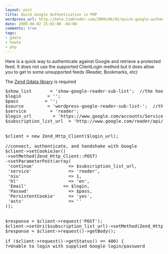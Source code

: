 ```yaml
--- 
layout: post
title: Quick Google Authentication in PHP
wordpress_url: http://beta.timbroder.com/2009/06/02/quick-google-authentication-in-php/
date: 2009-06-02 15:02:00 -04:00
comments: true
tags: 
- gdata
- howto
- php
---
```

Here is a quick way to authenticate against Google and retrieve a protected feed.  It does not use the supported ClientLogin method but it does allow you to get to some unsupported feeds (Reader, Bookmarks, etc)



The <a href="http://framework.zend.com/download/gdata">Zend Gdata library</a> is required



<pre class="php" name="code">$show_list       = 'show-google-reader-sub-list';  //the hook in a page
$login          = '';
$pass          = '';
$source         = 'wordpress-google-reader-sub-list-';  //the source the api sees when logging into Google
$service         = 'reader';  
$login_url        = 'https://www.google.com/accounts/ServiceLoginAuth?service=mail'; //URL to login to google
$subscription_list_url  = 'http://www.google.com/reader/api/0/subscription/list'; //URL that holds a users subscriptions

 
$client = new Zend_Http_Client($login_url);

//connect, authenticate, and handshake with Google
$client->setCookieJar()
->setMethod(Zend_Http_Client::POST)
->setParameterPost(array(
 'continue'             => $subscription_list_url,
 'service'              => 'reader',
 'niu'                  => 1,
 'hl'                   => 'en',
 'Email'              => $login,
 'Passwd'               => $pass,
 'PersistentCookie'     => 'yes',
 'asts'                 => ''
));


$response = $client->request('POST');
$client->setUri($subscription_list_url)->setMethod(Zend_Http_Client::GET);
$response = $client->request()->getBody();

if ($client->request()->getStatus() == 400) {
?>Unable to login with supplied Google login/password</pre>
